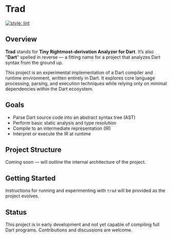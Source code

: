 # Trad

[![style: lint](https://img.shields.io/badge/style-lint-4BC0F5.svg)](https://pub.dev/packages/lint)

## Overview

**Trad** stands for **Tiny Rightmost-derivation Analyzer for Dart**. It’s also "**Dart**" spelled in reverse — a fitting name for a project that analyzes Dart syntax from the ground up.

This project is an experimental implementation of a Dart compiler and runtime environment, written entirely in Dart. It explores core language processing, parsing, and execution techniques while relying only on minimal dependencies within the Dart ecosystem.

## Goals

- Parse Dart source code into an abstract syntax tree (AST)
- Perform basic static analysis and type resolution
- Compile to an intermediate representation (IR)
- Interpret or execute the IR at runtime

## Project Structure

Coming soon — will outline the internal architecture of the project.

## Getting Started

Instructions for running and experimenting with `trad` will be provided as the project evolves.

## Status

This project is in early development and not yet capable of compiling full Dart programs. Contributions and discussions are welcome.
